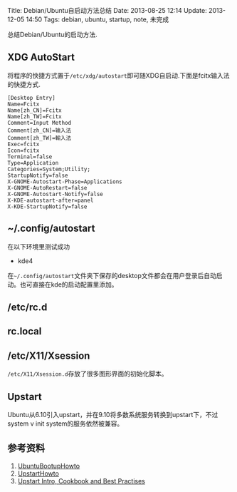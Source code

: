 Title: Debian/Ubuntu自启动方法总结
Date: 2013-08-25 12:14
Update: 2013-12-05 14:50
Tags: debian, ubuntu, startup, note, 未完成

总结Debian/Ubuntu的启动方法.

## XDG AutoStart
将程序的快捷方式置于`/etc/xdg/autostart`即可随XDG自启动.下面是fcitx输入法的快捷方式.

    [Desktop Entry]
    Name=Fcitx
    Name[zh_CN]=Fcitx
    Name[zh_TW]=Fcitx
    Comment=Input Method
    Comment[zh_CN]=输入法
    Comment[zh_TW]=輸入法
    Exec=fcitx
    Icon=fcitx
    Terminal=false
    Type=Application
    Categories=System;Utility;
    StartupNotify=false
    X-GNOME-Autostart-Phase=Applications
    X-GNOME-AutoRestart=false
    X-GNOME-Autostart-Notify=false
    X-KDE-autostart-after=panel
    X-KDE-StartupNotify=false

## ~/.config/autostart
在以下环境里测试成功

* kde4

在`~/.config/autostart`文件夹下保存的desktop文件都会在用户登录后自动启动。也可直接在kde的启动配置里添加。

## /etc/rc.d

## rc.local

## /etc/X11/Xsession
`/etc/X11/Xsession.d`存放了很多图形界面的初始化脚本。

## Upstart
Ubuntu从6.10引入upstart，并在9.10将多数系统服务转换到upstart下，不过system v init system的服务依然被兼容。

## 参考资料
1. [UbuntuBootupHowto](https://help.ubuntu.com/community/UbuntuBootupHowto)
2. [UpstartHowto](https://help.ubuntu.com/community/UpstartHowto)
3. [Upstart Intro, Cookbook and Best Practises](http://upstart.ubuntu.com/cookbook/)
